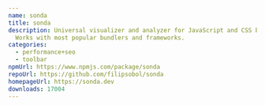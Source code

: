 ```yaml
---
name: sonda
title: sonda
description: Universal visualizer and analyzer for JavaScript and CSS bundles.
  Works with most popular bundlers and frameworks.
categories:
  - performance+seo
  - toolbar
npmUrl: https://www.npmjs.com/package/sonda
repoUrl: https://github.com/filipsobol/sonda
homepageUrl: https://sonda.dev
downloads: 17004
---
```

